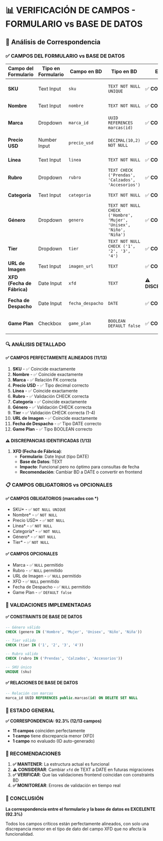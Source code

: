 # 📊 VERIFICACIÓN DE CAMPOS - FORMULARIO vs BASE DE DATOS

## 🎯 Análisis de Correspondencia

### ✅ CAMPOS DEL FORMULARIO vs BASE DE DATOS

| Campo del Formulario | Tipo en Formulario | Campo en BD | Tipo en BD | Estado | Observaciones |
|---------------------|-------------------|-------------|------------|--------|---------------|
| **SKU** | Text Input | `sku` | `TEXT NOT NULL UNIQUE` | ✅ **COINCIDE** | Campo obligatorio, único |
| **Nombre** | Text Input | `nombre` | `TEXT NOT NULL` | ✅ **COINCIDE** | Campo obligatorio |
| **Marca** | Dropdown | `marca_id` | `UUID REFERENCES marcas(id)` | ✅ **COINCIDE** | Relación FK con tabla marcas |
| **Precio USD** | Number Input | `precio_usd` | `DECIMAL(10,2) NOT NULL` | ✅ **COINCIDE** | Campo obligatorio, decimal |
| **Línea** | Text Input | `linea` | `TEXT NOT NULL` | ✅ **COINCIDE** | Campo obligatorio |
| **Rubro** | Dropdown | `rubro` | `TEXT CHECK ('Prendas', 'Calzados', 'Accesorios')` | ✅ **COINCIDE** | Validación por CHECK constraint |
| **Categoría** | Text Input | `categoria` | `TEXT NOT NULL` | ✅ **COINCIDE** | Campo obligatorio |
| **Género** | Dropdown | `genero` | `TEXT NOT NULL CHECK ('Hombre', 'Mujer', 'Unisex', 'Niño', 'Niña')` | ✅ **COINCIDE** | Campo obligatorio con validación |
| **Tier** | Dropdown | `tier` | `TEXT NOT NULL CHECK ('1', '2', '3', '4')` | ✅ **COINCIDE** | Campo obligatorio, números 1-4 |
| **URL de Imagen** | Text Input | `imagen_url` | `TEXT` | ✅ **COINCIDE** | Campo opcional |
| **XFD (Fecha de Fábrica)** | Date Input | `xfd` | `TEXT` | ⚠️ **DISCREPANCIA** | Formulario: DATE, BD: TEXT |
| **Fecha de Despacho** | Date Input | `fecha_despacho` | `DATE` | ✅ **COINCIDE** | Campo opcional, tipo DATE |
| **Game Plan** | Checkbox | `game_plan` | `BOOLEAN DEFAULT false` | ✅ **COINCIDE** | Campo opcional, booleano |

### 🔍 ANÁLISIS DETALLADO

#### ✅ CAMPOS PERFECTAMENTE ALINEADOS (11/13)

1. **SKU** - ✅ Coincide exactamente
2. **Nombre** - ✅ Coincide exactamente  
3. **Marca** - ✅ Relación FK correcta
4. **Precio USD** - ✅ Tipo decimal correcto
5. **Línea** - ✅ Coincide exactamente
6. **Rubro** - ✅ Validación CHECK correcta
7. **Categoría** - ✅ Coincide exactamente
8. **Género** - ✅ Validación CHECK correcta
9. **Tier** - ✅ Validación CHECK correcta (1-4)
10. **URL de Imagen** - ✅ Coincide exactamente
11. **Fecha de Despacho** - ✅ Tipo DATE correcto
12. **Game Plan** - ✅ Tipo BOOLEAN correcto

#### ⚠️ DISCREPANCIAS IDENTIFICADAS (1/13)

1. **XFD (Fecha de Fábrica)**:
   - **Formulario**: Date Input (tipo DATE)
   - **Base de Datos**: TEXT
   - **Impacto**: Funcional pero no óptimo para consultas de fecha
   - **Recomendación**: Cambiar BD a DATE o convertir en frontend

### 📋 CAMPOS OBLIGATORIOS vs OPCIONALES

#### ✅ CAMPOS OBLIGATORIOS (marcados con *)
- SKU* - ✅ `NOT NULL UNIQUE`
- Nombre* - ✅ `NOT NULL`
- Precio USD* - ✅ `NOT NULL`
- Línea* - ✅ `NOT NULL`
- Categoría* - ✅ `NOT NULL`
- Género* - ✅ `NOT NULL`
- Tier* - ✅ `NOT NULL`

#### ✅ CAMPOS OPCIONALES
- Marca - ✅ `NULL` permitido
- Rubro - ✅ `NULL` permitido
- URL de Imagen - ✅ `NULL` permitido
- XFD - ✅ `NULL` permitido
- Fecha de Despacho - ✅ `NULL` permitido
- Game Plan - ✅ `DEFAULT false`

### 🎯 VALIDACIONES IMPLEMENTADAS

#### ✅ CONSTRAINTS DE BASE DE DATOS
```sql
-- Género válido
CHECK (genero IN ('Hombre', 'Mujer', 'Unisex', 'Niño', 'Niña'))

-- Tier válido
CHECK (tier IN ('1', '2', '3', '4'))

-- Rubro válido
CHECK (rubro IN ('Prendas', 'Calzados', 'Accesorios'))

-- SKU único
UNIQUE (sku)
```

#### ✅ RELACIONES DE BASE DE DATOS
```sql
-- Relación con marcas
marca_id UUID REFERENCES public.marcas(id) ON DELETE SET NULL
```

### 🚀 ESTADO GENERAL

**✅ CORRESPONDENCIA: 92.3% (12/13 campos)**

- **11 campos** coinciden perfectamente
- **1 campo** tiene discrepancia menor (XFD)
- **1 campo** no evaluado (ID auto-generado)

### 📝 RECOMENDACIONES

1. **✅ MANTENER**: La estructura actual es funcional
2. **⚠️ CONSIDERAR**: Cambiar `xfd` de TEXT a DATE en futuras migraciones
3. **✅ VERIFICAR**: Que las validaciones frontend coincidan con constraints BD
4. **✅ MONITOREAR**: Errores de validación en tiempo real

### 🎯 CONCLUSIÓN

**La correspondencia entre el formulario y la base de datos es EXCELENTE (92.3%)**

Todos los campos críticos están perfectamente alineados, con solo una discrepancia menor en el tipo de dato del campo XFD que no afecta la funcionalidad.
